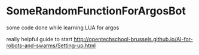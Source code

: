# SomeRandomFunctionForArgosBot
some code done while learning LUA for argos

really helpful guide to start
http://opentechschool-brussels.github.io/AI-for-robots-and-swarms/Setting-up.html
